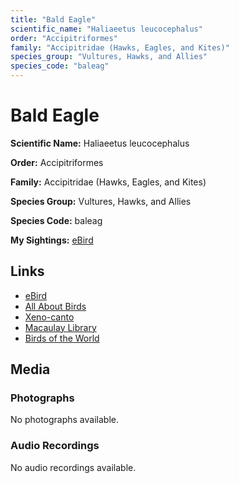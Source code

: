 ```yaml
---
title: "Bald Eagle"
scientific_name: "Haliaeetus leucocephalus"
order: "Accipitriformes"
family: "Accipitridae (Hawks, Eagles, and Kites)"
species_group: "Vultures, Hawks, and Allies"
species_code: "baleag"
---
```


# Bald Eagle

**Scientific Name:** Haliaeetus leucocephalus

**Order:** Accipitriformes

**Family:** Accipitridae (Hawks, Eagles, and Kites)

**Species Group:** Vultures, Hawks, and Allies

**Species Code:** baleag

**My Sightings:** [eBird](https://ebird.org/lifelist?r=world&time=life&spp=baleag)

## Links
* [eBird](https://ebird.org/species/baleag) 
* [All About Birds](https://www.allaboutbirds.org/guide/baleag) 
* [Xeno-canto](https://www.xeno-canto.org/species/haliaeetus-leucocephalus) 
* [Macaulay Library](https://search.macaulaylibrary.org/catalog?taxonCode=baleag&sort=rating_rank_desc)
* [Birds of the World](https://birdsoftheworld.org/bow/species/baleag)

## Media
### Photographs
No photographs available.

### Audio Recordings
No audio recordings available.
